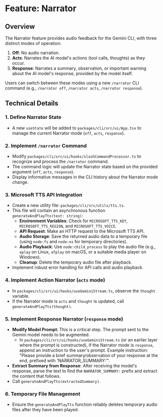 # Feature: Narrator

## Overview

The Narrator feature provides audio feedback for the Gemini CLI, with three distinct modes of operation:

1.  **Off**: No audio narration.
2.  **Acts**: Narrates the AI model's actions (tool calls, thoughts) as they occur.
3.  **Response**: Narrates a summary, observation, or important warning about the AI model's response, provided by the model itself.

Users can switch between these modes using a new `/narrator` CLI command (e.g., `/narrator off`, `/narrator acts`, `/narrator response`).

## Technical Details

### 1. Define Narrator State

- A new `useState` will be added to `packages/cli/src/ui/App.tsx` to manage the current Narrator mode (`off`, `acts`, `response`).

### 2. Implement `/narrator` Command

- Modify `packages/cli/src/ui/hooks/slashCommandProcessor.ts` to recognize and process the `/narrator` command.
- The command logic will update the Narrator state based on the provided argument (`off`, `acts`, `response`).
- Display informative messages in the CLI history about the Narrator mode change.

### 3. Microsoft TTS API Integration

- Create a new utility file: `packages/cli/src/utils/tts.ts`.
- This file will contain an asynchronous function `generateAndPlayTts(text: string)`:
  - **Environment Variables**: Check for `MICROSOFT_TTS_KEY`, `MICROSOFT_TTS_REGION`, and `MICROSOFT_TTS_VOICE`.
  - **API Request**: Make an HTTP request to the Microsoft TTS API.
  - **Audio Storage**: Save the returned audio data to a temporary file (using `node:fs` and `node:os` for temporary directories).
  - **Audio Playback**: Use `node:child_process` to play the audio file (e.g., `aplay` on Linux, `afplay` on macOS, or a suitable media player on Windows).
  - **Cleanup**: Delete the temporary audio file after playback.
- Implement robust error handling for API calls and audio playback.

### 4. Implement Action Narrator (`acts` mode)

- In `packages/cli/src/ui/hooks/useGeminiStream.ts`, observe the `thought` variable.
- If the Narrator mode is `acts` and `thought` is updated, call `generateAndPlayTts(thought)`.

### 5. Implement Response Narrator (`response` mode)

- **Modify Model Prompt**: This is a critical step. The prompt sent to the Gemini model needs to be augmented.
  - In `packages/cli/src/ui/hooks/useGeminiStream.ts` (or an earlier layer where the prompt is constructed), if the Narrator mode is `response`, append an instruction to the user's prompt. Example instruction: "Please provide a brief summary/observation of your response at the end, prefixed with 'NARRATOR_SUMMARY:'".
- **Extract Summary from Response**: After receiving the model's response, parse the text to find the `NARRATOR_SUMMARY:` prefix and extract the content that follows.
- Call `generateAndPlayTts(extractedSummary)`.

### 6. Temporary File Management

- Ensure the `generateAndPlayTts` function reliably deletes temporary audio files after they have been played.
